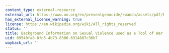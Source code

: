 ```yaml
---
content_type: external-resource
external_url: https://www.un.org/en/preventgenocide/rwanda/assets/pdf/Backgrounder%20Sexual%20Violence%202014.pdf
has_external_license_warning: true
license: https://en.wikipedia.org/wiki/All_rights_reserved
status: ''
title: Background Information on Sexual Violence used as a Tool of War
uid: 89540fa8-8fd5-4b73-8306-6914887c36b7
wayback_url: ''
---
```

